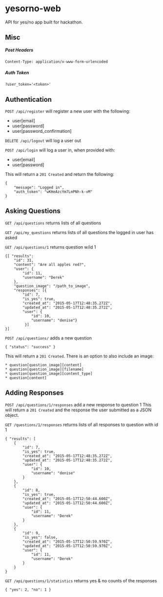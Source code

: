 # yesorno-web

API for yes/no app built for hackathon. 

## Misc

#####  Post Headers

`Content-Type: application/x-www-form-urlencoded`

#####  Auth Token

`?user_token='<token>'`
## Authentication

`POST /api/register` will register a new user with the following: 

* user[email]
* user[password]
* user[password_confirmation]

`DELETE /api/logout` will log a user out

`POST /api/login` will log a user in, when provided with: 

* user[email] 
* user[password]

This will return a `201 Created` and return the following: 

    {
        "message": "Logged in",
        "auth_token": "wKHeAzcYm7LmPNh-k-vM"
    }


## Asking Questions
`GET /api/questions` returns lists of all questions

`GET /api/my_questions` returns lists of all questions the logged in user has asked

`GET /api/questions/1` returns question w/id 1 

    {[ "results": 
        "id": 31,
        "content": "Are all apples red?",
        "user": {
            "id": 11,
            "username": "Derek"
        }, 
        "question_image": "/path_to_image",
        "responses": [{
            "id": 7,
            "is_yes": true,
            "created_at": "2015-05-17T12:48:35.272Z",
            "updated_at": "2015-05-17T12:48:35.272Z",
            "user": {
                "id": 10,
                "username": "denise"}
             }]
    }]



`POST /api/questions/` adds a new question

    { "status": "success" }

This will return a `201 Created`. There is an option to also include an image: 

    * question[question_image][content] 
    * question[question_image][filename]
    * question[question_image][content_type]
    * question[content]
 
## Adding Responses

`POST /api/questions/1/responses` add a new response to question 1
This will return a `201 Created` and the response the user submitted as a JSON object. 

`GET /questions/1/responses` returns lists of all responses to question with id 1

    { "results": [
        {
            "id": 7,
            "is_yes": true,
            "created_at": "2015-05-17T12:48:35.272Z",
            "updated_at": "2015-05-17T12:48:35.272Z",
            "user": {
                "id": 10,
                "username": "denise"
            }
        },
        {
            "id": 8,
            "is_yes": true,
            "created_at": "2015-05-17T12:50:44.600Z",
            "updated_at": "2015-05-17T12:50:44.600Z",
            "user": {
                "id": 11,
                "username": "Derek"
            }
        },
        {
            "id": 9,
            "is_yes": false,
            "created_at": "2015-05-17T12:50:59.970Z",
            "updated_at": "2015-05-17T12:50:59.970Z",
            "user": {
                "id": 11,
                "username": "Derek"
            }
        }
    }

`GET /api/questions/1/statistics` returns yes & no counts of the responses 
    
    { "yes": 2, "no": 1 } 
